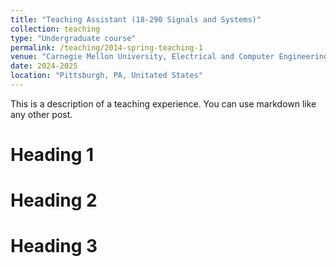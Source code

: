 ```yaml
---
title: "Teaching Assistant (18-290 Signals and Systems)"
collection: teaching
type: "Undergraduate course"
permalink: /teaching/2014-spring-teaching-1
venue: "Carnegie Mellon University, Electrical and Computer Engineering Department"
date: 2024-2025
location: "Pittsburgh, PA, Unitated States"
---
```


This is a description of a teaching experience. You can use markdown like any other post.

Heading 1
======

Heading 2
======

Heading 3
======
